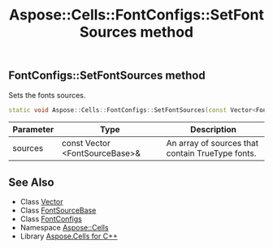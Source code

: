 ﻿---
title: Aspose::Cells::FontConfigs::SetFontSources method
linktitle: SetFontSources
second_title: Aspose.Cells for C++ API Reference
description: 'Aspose::Cells::FontConfigs::SetFontSources method. Sets the fonts sources in C++.'
type: docs
weight: 1600
url: /cpp/aspose.cells/fontconfigs/setfontsources/
---
## FontConfigs::SetFontSources method


Sets the fonts sources.

```cpp
static void Aspose::Cells::FontConfigs::SetFontSources(const Vector<FontSourceBase> &sources)
```


| Parameter | Type | Description |
| --- | --- | --- |
| sources | const Vector \<FontSourceBase\>\& | An array of sources that contain TrueType fonts. |

## See Also

* Class [Vector](../../vector/)
* Class [FontSourceBase](../../fontsourcebase/)
* Class [FontConfigs](../)
* Namespace [Aspose::Cells](../../)
* Library [Aspose.Cells for C++](../../../)
